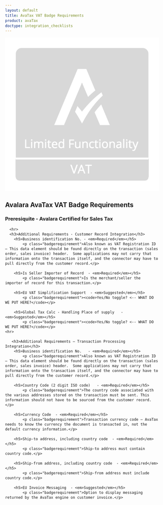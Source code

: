 ```yaml
---
layout: default
title: AvaTax VAT Badge Requirements
product: avaTax
doctype: integration_checklists
---
```

 <div class="row padding-top padding bottom">
    <div class="col-sm-2">
      <img src="/public/images/devdot/badges/VATLF.png" class="img-responsive" alt="Avalara Certified Solution">
    </div>
    <div class="col-sm-8 padding-top">
      <h2>Avalara AvaTax VAT Badge Requirements</h2>
      <h3>Preresiquite - Avalara Certified for Sales Tax</h3>
      
      <hr>
      <h3>Additional Requirements - Customer Record Integration</h3>
        <h5>Business identification No. - <em>Required</em></h5>
            <p class="badgerequirement">Also known as VAT Registration ID – This data element should be found directly on the transaction (sales order, sales invoice) header.  Some applications may not carry that information onto the transaction itself, and the connector may have to pull directly from the customer record.</p>
            
        <h5>Is Seller Importer of Record  - <em>Required</em></h5>
            <p class="badgerequirement">Is the merchant/seller the importer of record for this transaction.</p>
            
        <h5>EU VAT Simplification Support  - <em>Suggested</em></h5>
            <p class="badgerequirement"><code>Yes/No toggle? <-- WHAT DO WE PUT HERE?</code></p>
            
        <h5>Global Tax Calc - Handling Place of supply   - <em>Suggested</em></h5>
            <p class="badgerequirement"><code>Yes/No toggle? <-- WHAT DO WE PUT HERE?</code></p>
    <hr>
       
       <h3>Additional Requirements – Transaction Processing Integration</h3>    
        <h5>Business identification No.   - <em>Required</em></h5>
            <p class="badgerequirement">Also known as VAT Registration ID – This data element should be found directly on the transaction (sales order, sales invoice) header.  Some applications may not carry that information onto the transaction itself, and the connector may have to pull directly from the customer record.</p>
            
        <h5>Country Code (2 digit ISO code)   - <em>Required</em></h5>
            <p class="badgerequirement">The country code associated with the various addresses stored on the transaction must be sent. This information should not have to be sourced from the customer record.</p>
            
        <h5>Currency Code  - <em>Required</em></h5>
            <p class="badgerequirement">Transaction currency code – AvaTax needs to know the currency the document is transacted in, not the default currency information.</p>
            
        <h5>Ship-to address, including country code  - <em>Required</em></h5>
            <p class="badgerequirement">Ship-to address must contain country code.</p>
            
        <h5>Ship-from address, including country code  - <em>Required</em></h5>
            <p class="badgerequirement">Ship-from address must include country code.</p>
            
        <h5>EU Invoice Messaging  - <em>Suggested</em></h5>
            <p class="badgerequirement">Option to display messaging returned by the AvaTax engine on customer invoice.</p>